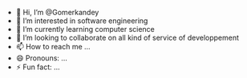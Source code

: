- 👋 Hi, I’m @Gomerkandey
- 👀 I’m interested in software engineering
- 🌱 I’m currently learning computer science
- 💞️ I’m looking to collaborate on all kind of service of developpement 
- 📫 How to reach me ...
- 😄 Pronouns: ...
- ⚡ Fun fact: ...

<!---
Gomerkandey/Gomerkandey is a ✨ special ✨ repository because its `README.md` (this file) appears on your GitHub profile.
You can click the Preview link to take a look at your changes.
--->
